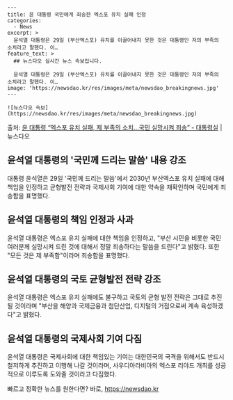     ---
    title: 윤 대통령 국민에게 죄송한 엑스포 유치 실패 인정
    categories:
      - News
    excerpt: >
      윤석열 대통령은 29일 (부산엑스포) 유치를 이끌어내지 못한 것은 대통령인 저의 부족의 소치라고 말했다. 이…
    feature_text: >
      ## 뉴스다오 실시간 뉴스 속보입니다.
    
      윤석열 대통령은 29일 (부산엑스포) 유치를 이끌어내지 못한 것은 대통령인 저의 부족의 소치라고 말했다. 이…
    image: 'https://newsdao.kr/res/images/meta/newsdao_breakingnews.jpg'
    ---
    
    ![뉴스다오 속보](https://newsdao.kr/res/images/meta/newsdao_breakingnews.jpg)

<p>출처: <a href="https://newsdao.kr/2679" rel="dofollow">윤 대통령 “엑스포 유치 실패, 제 부족의 소치…국민 실망시켜 죄송”  - 대통령실</a> | 뉴스다오</p>

<h2 data-ke-size="size26">윤석열 대통령의 '국민께 드리는 말씀' 내용 강조</h2>
<p data-ke-size="size16">대통령 윤석열은 29일 '국민께 드리는 말씀'에서 2030년 부산엑스포 유치 실패에 대해 책임을 인정하고 균형발전 전략과 국제사회 기여에 대한 약속을 재확인하며 국민에게 죄송함을 표명했다.</p>

<h2 data-ke-size="size26">윤석열 대통령의 책임 인정과 사과</h2>
<p data-ke-size="size16">윤석열 대통령은 엑스포 유치 실패에 대한 책임을 인정하고, "부산 시민을 비롯한 국민 여러분께 실망시켜 드린 것에 대해서 정말 죄송하다는 말씀을 드린다"고 밝혔다. 또한 "모든 것은 제 부족함"이라며 죄송함을 표명했다.</p>

<h2 data-ke-size="size26">윤석열 대통령의 국토 균형발전 전략 강조</h2>
<p data-ke-size="size16">윤석열 대통령은 엑스포 유치 실패에도 불구하고 국토의 균형 발전 전략은 그대로 추진될 것이라며 "부산을 해양과 국제금융과 첨단산업, 디지털의 거점으로써 계속 육성하겠다"고 밝혔다.</p>

<h2 data-ke-size="size26">윤석열 대통령의 국제사회 기여 다짐</h2>
<p data-ke-size="size16">윤석열 대통령은 국제사회에 대한 책임있는 기여는 대한민국의 국격을 위해서도 반드시 철저하게 추진하고 이행해 나갈 것이라며, 사우디아라비아의 엑스포 리야드 개최를 성공적으로 이루도록 도와줄 것이라고 다짐했다.</p>
 

빠르고 정확한 뉴스를 원한다면? 바로, <a href="https://newsdao.kr" rel="dofollow">https://newsdao.kr</a>


    
